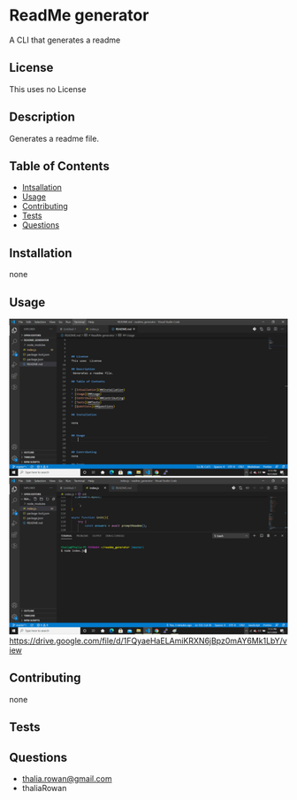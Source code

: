 
    
# ReadMe generator

A CLI that generates a readme


## License
This uses no License
    
## Description
 Generates a readme file.
    
## Table of Contents

* [Intsallation](##Installation)
* [Usage](##Usage)
* [Contributing](##Contributing)
* [Tests](##Tests)
* [Questions](##Questions)

## Installation

none
    
    
## Usage

![](./assets/rg.png)
![](./assets/rg2.png)
https://drive.google.com/file/d/1FQyaeHaELAmiKRXN6jBpz0mAY6Mk1LbY/view


    
## Contributing
none

## Tests

## Questions

* thalia.rowan@gmail.com
* thaliaRowan
    
    
